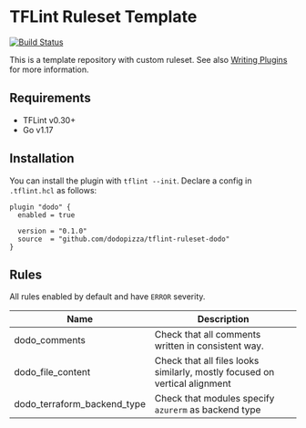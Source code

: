 # TFLint Ruleset Template
[![Build Status](https://github.com/dodopizza/tflint-ruleset-dodo/workflows/Test%20and%20publish/badge.svg?branch=main)](https://github.com/dodopizza/tflint-ruleset-dodo/actions)

This is a template repository with custom ruleset.
See also [Writing Plugins](https://github.com/terraform-linters/tflint/blob/master/docs/developer-guide/plugins.md) for more information.

## Requirements

- TFLint v0.30+
- Go v1.17

## Installation

You can install the plugin with `tflint --init`. Declare a config in `.tflint.hcl` as follows:

```hcl
plugin "dodo" {
  enabled = true

  version = "0.1.0"
  source  = "github.com/dodopizza/tflint-ruleset-dodo"
}
```

## Rules

All rules enabled by default and have `ERROR` severity.

| Name | Description |
| --- | --- |
| dodo_comments | Check that all comments written in consistent way. |
| dodo_file_content | Check that all files looks similarly, mostly focused on vertical alignment |
| dodo_terraform_backend_type | Check that modules specify `azurerm` as backend type |
